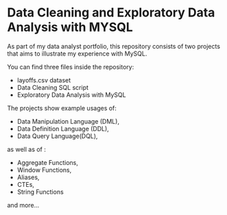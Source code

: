 # Data Cleaning  and Exploratory Data Analysis with MYSQL

As part of my data analyst portfolio, this repository consists of two projects that aims to illustrate my experience with MySQL.

You can find three files inside the repository:
- layoffs.csv dataset
- Data Cleaning SQL script
- Exploratory Data Analysis with MySQL

The projects show example usages of:

- Data Manipulation Language (DML), 
- Data Definition Language (DDL), 
- Data Query Language(DQL), 

as well as of :

- Aggregate Functions,
- Window Functions,
- Aliases,
- CTEs,
- String Functions

and more...